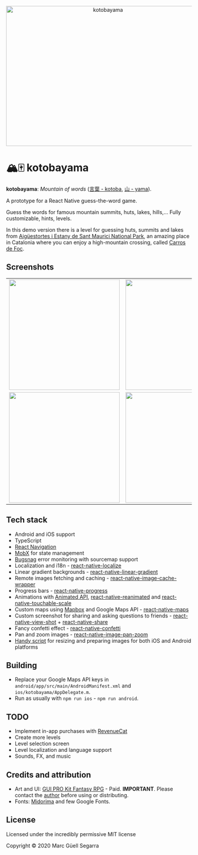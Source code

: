 <p align="center">
  <img src="https://github.com/mguellsegarra/kotobayama/blob/master/src/res/images/ui/logo_and_ribbon@2x.png?raw=true" alt="kotobayama" style="width: 537px; height: 380px" />
</p>

# 🏔🀄️ kotobayama

**kotobayama**: *Mountain of words* ([言葉 - kotoba](https://jisho.org/search/%E8%A8%80%E8%91%89), [山 - yama](https://jisho.org/search/%E5%B1%B1)). 

A prototype for a React Native guess-the-word game.

Guess the words for famous mountain summits, huts, lakes, hills,... Fully customizable, hints, levels.

In this demo version there is a level for guessing huts, summits and lakes from [Aigüestortes i Estany de Sant Maurici National Park](https://en.wikipedia.org/wiki/Aig%C3%BCestortes_i_Estany_de_Sant_Maurici_National_Park), an amazing place in Catalonia where you can enjoy a high-mountain crossing, called [Carros de Foc](https://www.carrosdefoc.com/en/).

## Screenshots

| | | |
|:-------------------------:|:-------------------------:|:-------------------------:|
|<img width="300" src="https://user-images.githubusercontent.com/5711443/166101949-78192471-8645-4a53-8d7c-66cccc4dd405.gif"> |  <img width="300" src="https://github.com/mguellsegarra/kotobayama/blob/master/screenshots/level1.gif?raw=true">|<img width="300" src="https://github.com/mguellsegarra/kotobayama/blob/master/screenshots/level_nav.gif?raw=true">|
|<img width="300"  src="https://github.com/mguellsegarra/kotobayama/blob/master/screenshots/photo_detail.gif?raw=true">  |  <img width="300" src="https://github.com/mguellsegarra/kotobayama/blob/master/screenshots/record_game.gif?raw=true">|<img width="300" src="https://user-images.githubusercontent.com/5711443/166102226-88734c1d-b9ce-4d02-bbc0-b74a3194d342.png">|



## Tech stack

- Android and iOS support
- TypeScript
- [React Navigation](https://reactnavigation.org/)
- [MobX](https://mobx.js.org/) for state management
- [Bugsnag](https://www.bugsnag.com/) error monitoring with sourcemap support
- Localization and i18n - [react-native-localize](https://github.com/zoontek/react-native-localize)
- Linear gradient backgrounds - [react-native-linear-gradient](https://github.com/react-native-linear-gradient/react-native-linear-gradient)
- Remote images fetching and caching - [react-native-image-cache-wrapper](https://github.com/wonday/react-native-image-cache-wrapper)
- Progress bars - [react-native-progress](https://github.com/oblador/react-native-progress)
- Animations with [Animated API](https://reactnative.dev/docs/animated), [react-native-reanimated](https://github.com/software-mansion/react-native-reanimated) and [react-native-touchable-scale](https://github.com/kohver/react-native-touchable-scale)
- Custom maps using [Mapbox](https://www.mapbox.com/) and Google Maps API - [react-native-maps](https://github.com/react-native-maps/react-native-maps)
- Custom screenshot for sharing and asking questions to friends - [react-native-view-shot](https://github.com/gre/react-native-view-shot) + [react-native-share](https://github.com/react-native-share/react-native-share)
- Fancy confetti effect - [react-native-confetti](https://github.com/hyperjumptech/react-native-confetti)
- Pan and zoom images - [react-native-image-pan-zoom](https://github.com/ascoders/react-native-image-zoom)
- [Handy script](https://github.com/mguellsegarra/kotobayama/blob/master/scripts/images.js) for resizing and preparing images for both iOS and Android platforms

## Building

- Replace your Google Maps API keys in `android/app/src/main/AndroidManifest.xml` and `ios/kotobayama/AppDelegate.m`.
- Run as usually with `npm run ios` - `npm run android`.

## TODO

- Implement in-app purchases with [RevenueCat](https://www.revenuecat.com/)
- Create more levels
- Level selection screen
- Level localization and language support
- Sounds, FX, and music

## Credits and attribution

- Art and UI: [GUI PRO Kit Fantasy RPG](https://assetstore.unity.com/packages/2d/gui/gui-pro-kit-fantasy-rpg-170168) - Paid. **IMPORTANT**. Please contact the [author](http://www.layerlab.io/) before using or distributing.
- Fonts: [Midorima](https://www.1001fonts.com/midorima-personal-use-font.html) and few Google Fonts.

## License

Licensed under the incredibly permissive MIT license

Copyright © 2020 Marc Güell Segarra

